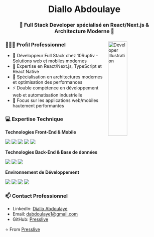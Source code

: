 <h1 align="center">Diallo Abdoulaye</h1>
<h3 align="center">🚀 Full Stack Developer spécialisé en React/Next.js & Architecture Moderne 🚀</h3>

<div>
  <img width="35%" align="right" alt="Developer Illustration" height="300px" src="https://www.pngitem.com/pimgs/m/4-42822_apple-tv-copy-developer-illustration-png-transparent-png.png" />
  <div align="left"> 
    <h3>👨🏻‍💻 Profil Professionnel</h3>
    <ul>
      <li>💼 Développeur Full Stack chez 10Ruptiv - Solutions web et mobiles modernes</li>
      <li>🔭 Expertise en React/Next.js, TypeScript et React Native</li>
      <li>🌱 Spécialisation en architectures modernes et optimisation des performances</li>
      <li>⚡ Double compétence en développement web et automatisation industrielle</li>
      <li>📱 Focus sur les applications web/mobiles hautement performantes</li>
    </ul>
  </div> 
</div>

<h3>💻 Expertise Technique</h3>

**Technologies Front-End & Mobile**
<p>
  <a href="https://reactjs.org/"><img src="https://img.icons8.com/color/48/000000/react-native.png"/></a>
  <a href="https://www.typescriptlang.org/"><img src="https://img.icons8.com/color/48/000000/typescript.png"/></a>
  <a href="https://nextjs.org/"><img src="https://img.icons8.com/color/48/000000/nextjs.png"/></a>
  <a href="https://www.javascript.com/"><img src="https://img.icons8.com/color/48/000000/javascript.png"/></a>
  <a href="https://tailwindcss.com/"><img src="https://img.icons8.com/color/48/000000/tailwindcss.png"/></a>
</p>

**Technologies Back-End & Base de données**
<p>
  <a href="https://nodejs.org/"><img src="https://img.icons8.com/color/48/000000/nodejs.png"/></a>
  <a href="https://www.mongodb.com/"><img src="https://img.icons8.com/color/48/000000/mongodb.png"/></a>
  <a href="https://expressjs.com/"><img src="https://img.icons8.com/color/48/000000/express.png"/></a>
</p>

**Environnement de Développement**
<p>
  <a href="https://github.com/"><img src="https://img.icons8.com/color/48/000000/github--v1.png"/></a>
  <a href="https://code.visualstudio.com/"><img src="https://img.icons8.com/color/48/000000/visual-studio-code-2019.png"/></a>
  <a href="https://www.figma.com/"><img src="https://img.icons8.com/color/48/000000/figma.png"/></a>
  <a href="https://git-scm.com/"><img src="https://img.icons8.com/color/48/000000/git.png"/></a>
</p>

### 📫 Contact Professionnel

- LinkedIn: [Diallo Abdoulaye]([https://linkedin.com/in/abdoulaye](https://www.linkedin.com/in/abdoulaye-diallo-8a32202b8/))
- Email: dabdoulaye1@gmail.com
- GitHub: [Presslive](https://github.com/Presslive)

⭐️ From [Presslive](https://github.com/Presslive)
